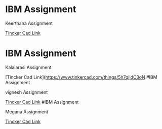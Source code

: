 # IBM Assignment

Keerthana Assignment

[Tincker Cad Link](https://www.tinkercad.com/things/36Bo55qbWGE)
# IBM Assignment

Kalaiarasi Assignment

[Tincker Cad Link](https://www.tinkercad.com/things/5h7qjldC3oN
#IBM Assignment

vignesh Assignment

[Tincker Cad Link](https://www.tinkercad.com/things/b6rObtaOzaW)
#IBM Assignment

Megana Assignment

[Tincker Cad Link](https://www.tinkercad.com/things/6m4gDuG2MLb)
